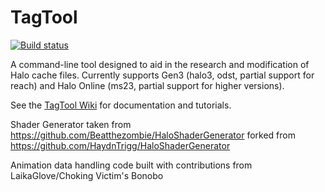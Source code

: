 # TagTool

[![Build status](https://ci.appveyor.com/api/projects/status/d75c8l9yfu3p1hcd/branch/master?svg=true)](https://ci.appveyor.com/project/Beatthezombie/tagtool/branch/master)

A command-line tool designed to aid in the research and modification of Halo cache files. Currently supports Gen3 (halo3, odst, partial support for reach) and Halo Online (ms23, partial support for higher versions).

See the [TagTool Wiki](https://github.com/TheGuardians/TagTool/wiki) for documentation and tutorials.

Shader Generator taken from https://github.com/Beatthezombie/HaloShaderGenerator forked from https://github.com/HaydnTrigg/HaloShaderGenerator

Animation data handling code built with contributions from LaikaGlove/Choking Victim's Bonobo
